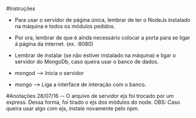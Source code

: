 #Instruções



- Para usar o servidor de página única, lembrar de ter o NodeJs instalado na máquina e todos os módulos pedidos.
- Por ora, lembrar de que é ainda necessário colocar a porta para se ligar à página da internet. (ex. :8080)


- Lembrar de instalar (se năo estiver instalado na máquina) e ligar o servidor do MongoDb, caso queira usar o banco de dados.

- mongod --> Inicia o servidor
- mongo --> Liga a interface de interaçăo com o banco.


#Anotações
28/07/16 -- O arquivo de servidor ejs foi trocado por um express. Dessa forma, foi tirado o ejs dos módulos do node.
OBS: Caso queira usar algo com ejs, instale novamente pelo npm.